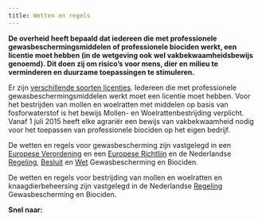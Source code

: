 ```yaml
---
title: Wetten en regels
---
```


**De overheid heeft bepaald dat iedereen die met professionele gewasbeschermingsmiddelen of professionele biociden werkt, een licentie moet hebben (in de wetgeving ook wel vakbekwaamheidsbewijs genoemd). Dit doen zij om risico’s voor mens, dier en milieu te verminderen en duurzame toepassingen te stimuleren.**

Er zijn [verschillende soorten licenties](/licenties/welke-licenties-zijn-er). Iedereen die met professionele gewasbeschermingsmiddelen werkt moet een licentie moet hebben. Voor het bestrijden van mollen en woelratten met middelen op basis van fosforwaterstof is het bewijs Mollen- en Woelrattenbestrijding verplicht. Vanaf 1 juli 2015 heeft elke agrariër een bewijs van vakbekwaamheid nodig voor het toepassen van professionele biociden op het eigen bedrijf.

De wetten en regels voor gewasbescherming zijn vastgelegd in een [Europese Verordening](https://eur-lex.europa.eu/legal-content/NL/TXT/HTML/?uri=CELEX:32009R1107&from=NL) en een [Europese Richtlijn](https://eur-lex.europa.eu/legal-content/NL/TXT/?uri=CELEX:32009L0128) en de Nederlandse [Regeling](http://wetten.overheid.nl/BWBR0022545/2018-01-01), [Besluit](http://wetten.overheid.nl/BWBR0022530/2017-11-01) en [Wet](http://wetten.overheid.nl/BWBR0021670/2018-02-17) Gewasbescherming en Biociden.

De wetten en regels voor bestrijding van mollen en woelratten en knaagdierbeheersing zijn vastgelegd in de Nederlandse [Regeling](http://wetten.overheid.nl/BWBR0022545/2018-01-01) Gewasbescherming en Biociden.

**Snel naar:**

<link-container>
<link-button link='{"name": "Welke licentie heb ik nodig?","url": "/licenties/welke-licentie-heb-ik-nodig"}'></link-button>
<link-button link='{"name": "Europese Verordening","url": "https://eur-lex.europa.eu/legal-content/NL/TXT/HTML/?uri=CELEX:32009R1107&from=NL"}'></link-button>
<link-button link='{"name": "Europese Richtlijn","url": "https://eur-lex.europa.eu/legal-content/NL/TXT/?uri=CELEX:32009L0128"}'></link-button>
<link-button link='{"name": "Nederlands Besluit","url": "/licenties/wetten-en-regels/nederlands-besluit"}'></link-button>
<link-button link='{"name": "Nederlandse Regeling","url": "http://wetten.overheid.nl/BWBR0022545/2018-01-01"}'></link-button>
<link-button link='{"name": "Nederlandse Wet","url": "http://wetten.overheid.nl/BWBR0021670/2018-02-17"}'></link-button>
</link-container>
